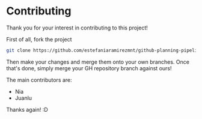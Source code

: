 # Contributing

Thank you for your interest in contributing to this project!

First of all, fork the project

```bash
git clone https://github.com/estefaniaramirezmnt/github-planning-pipeline-test.git
```

Then make your changes and merge them onto your own branches. Once that's done, simply merge your GH repository branch against ours!

The main contributors are:

- Nia
- Juanlu

Thanks again! :D
